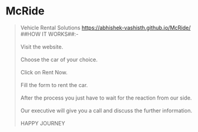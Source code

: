 # McRide
>Vehicle Rental Solutions
https://abhishek-vashisth.github.io/McRide/
<br>##HOW IT WORKS##:-</br>
><br>Visit the website.</br>
><br>Choose the car of your choice.</br>
><br>Click on Rent Now.</br>
><br>Fill the form to rent the car.</br>
><br>After the process you just  have to wait for the reaction from our side.</br>
><br>Our executive will give you a call and discuss the further information.</br>
><br>HAPPY JOURNEY</br>
